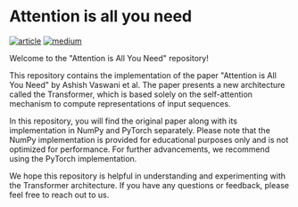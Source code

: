 # Attention is all you need

[![article](https://img.shields.io/badge/article-link-green?style=flat&logo=article)](https://tad-ai.github.io/1_transformers.html)
[![medium](https://img.shields.io/badge/medium-gray?style=flat&logo=medium)]()

Welcome to the "Attention is All You Need" repository!

This repository contains the implementation of the paper "Attention is All You Need" by Ashish Vaswani et al. The paper presents a new architecture called the Transformer, which is based solely on the self-attention mechanism to compute representations of input sequences.

In this repository, you will find the original paper along with its implementation in NumPy and PyTorch separately. Please note that the NumPy implementation is provided for educational purposes only and is not optimized for performance. For further advancements, we recommend using the PyTorch implementation.

We hope this repository is helpful in understanding and experimenting with the Transformer architecture. If you have any questions or feedback, please feel free to reach out to us.